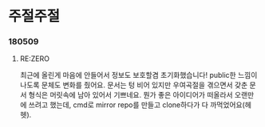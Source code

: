 # 주절주절
<a name="article"></a>

### 180509

1. RE:ZERO

    최근에 올린게 마음에 안들어서 정보도 보호할겸 초기화했습니다! public한 느낌이 나도록 문체도 변화를 줬어요. 문서는 텅 비어 있지만 우여곡절을 겪으면서 갖춘 문서 형식은 머릿속에 남아 있어서 기쁘네요. 뭔가 좋은 아이디어가 떠올라서 오랜만에 쓰려고 했는데, cmd로 mirror repo를 만들고 clone하다가 다 까먹었어요(헤헷).